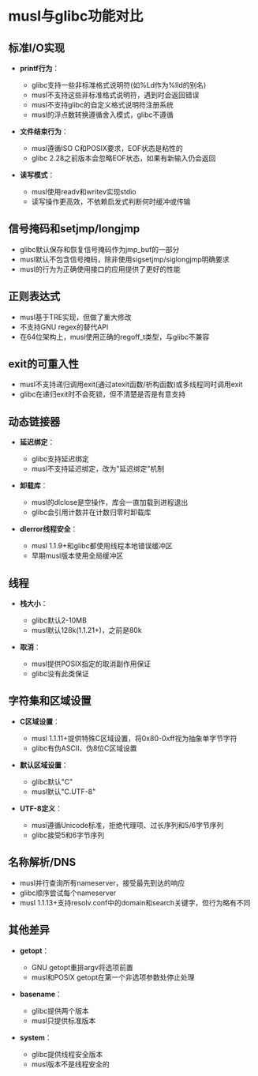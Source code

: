 # musl与glibc功能对比

## 标准I/O实现

- **printf行为**：
  - glibc支持一些非标准格式说明符(如%Ld作为%lld的别名)
  - musl不支持这些非标准格式说明符，遇到时会返回错误
  - musl不支持glibc的自定义格式说明符注册系统
  - musl的浮点数转换遵循舍入模式，glibc不遵循

- **文件结束行为**：
  - musl遵循ISO C和POSIX要求，EOF状态是粘性的
  - glibc 2.28之前版本会忽略EOF状态，如果有新输入仍会返回

- **读写模式**：
  - musl使用readv和writev实现stdio
  - 读写操作更高效，不依赖启发式判断何时缓冲或传输

## 信号掩码和setjmp/longjmp

- glibc默认保存和恢复信号掩码作为jmp_buf的一部分
- musl默认不包含信号掩码，除非使用sigsetjmp/siglongjmp明确要求
- musl的行为为正确使用接口的应用提供了更好的性能

## 正则表达式

- musl基于TRE实现，但做了重大修改
- 不支持GNU regex的替代API
- 在64位架构上，musl使用正确的regoff_t类型，与glibc不兼容

## exit的可重入性

- musl不支持递归调用exit(通过atexit函数/析构函数)或多线程同时调用exit
- glibc在递归exit时不会死锁，但不清楚是否是有意支持

## 动态链接器

- **延迟绑定**：
  - glibc支持延迟绑定
  - musl不支持延迟绑定，改为"延迟绑定"机制

- **卸载库**：
  - musl的dlclose是空操作，库会一直加载到进程退出
  - glibc会引用计数并在计数归零时卸载库

- **dlerror线程安全**：
  - musl 1.1.9+和glibc都使用线程本地错误缓冲区
  - 早期musl版本使用全局缓冲区

## 线程

- **栈大小**：
  - glibc默认2-10MB
  - musl默认128k(1.1.21+)，之前是80k

- **取消**：
  - musl提供POSIX指定的取消副作用保证
  - glibc没有此类保证

## 字符集和区域设置

- **C区域设置**：
  - musl 1.1.11+提供特殊C区域设置，将0x80-0xff视为抽象单字节字符
  - glibc有伪ASCII、伪8位C区域设置

- **默认区域设置**：
  - glibc默认"C"
  - musl默认"C.UTF-8"

- **UTF-8定义**：
  - musl遵循Unicode标准，拒绝代理项、过长序列和5/6字节序列
  - glibc接受5和6字节序列

## 名称解析/DNS

- musl并行查询所有nameserver，接受最先到达的响应
- glibc顺序尝试每个nameserver
- musl 1.1.13+支持resolv.conf中的domain和search关键字，但行为略有不同

## 其他差异

- **getopt**：
  - GNU getopt重排argv将选项前置
  - musl和POSIX getopt在第一个非选项参数处停止处理

- **basename**：
  - glibc提供两个版本
  - musl只提供标准版本

- **system**：
  - glibc提供线程安全版本
  - musl版本不是线程安全的